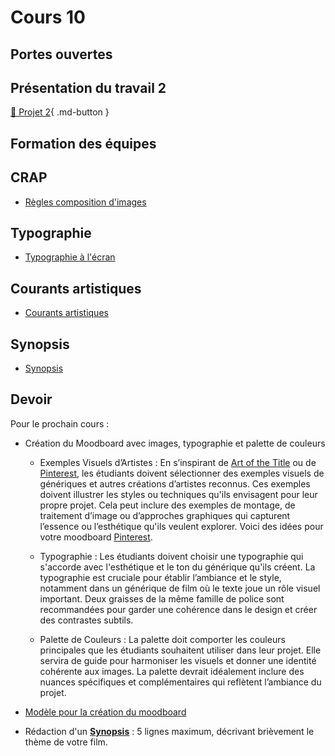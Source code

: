 # Cours 10

## Portes ouvertes


## Présentation du travail 2
  [📁 Projet 2](./projets/projet02.md){ .md-button }   <br>


  

## Formation des équipes


## CRAP
* [Règles composition d'images](https://cmontmorency365-my.sharepoint.com/:p:/g/personal/flpilote_cmontmorency_qc_ca/EaXDO17xGqVPmf_gAqTsmhABbvSnAlNnr8OZR8UK1Ayirg?e=5HYJ6B) 


## Typographie
* [Typographie à l'écran](https://cmontmorency365-my.sharepoint.com/:p:/g/personal/flpilote_cmontmorency_qc_ca/EdiVzwl-4CVPqGD9EM5Xe5IBgpcSI58BI6Dj8Vybwal3sg?e=owYvBA) 


## Courants artistiques
* [Courants artistiques](https://cmontmorency365-my.sharepoint.com/:p:/r/personal/flpilote_cmontmorency_qc_ca/Documents/01_cours/01_college/cours_illustration/cours_02_creation_moodboard/04_courant_design/courant_design_vecteur.pptx?d=wd9c991b764b5430ab6f451fd0e199fdb&csf=1&web=1&e=OAXRhi)

## Synopsis
* [Synopsis](https://cmontmorency365-my.sharepoint.com/:p:/g/personal/flpilote_cmontmorency_qc_ca/EZVIYRt62_5ItWVUsDlonGUBgBfSLdBljZ9ZJj4dcbPZ_g?e=03AxC4)





## Devoir 
Pour le prochain cours : 
* Création du Moodboard avec images, typographie et palette de couleurs
  * Exemples Visuels d’Artistes : En s’inspirant de [Art of the Title](http://www.artofthetitle.com) ou de [Pinterest](https://ca.pinterest.com/), les étudiants doivent sélectionner des exemples visuels de génériques et autres créations d’artistes reconnus. Ces exemples doivent illustrer les styles ou techniques qu'ils envisagent pour leur propre projet. Cela peut inclure des exemples de montage, de traitement d’image ou d’approches graphiques qui capturent l’essence ou l’esthétique qu'ils veulent explorer. Voici des idées pour votre moodboard [Pinterest](https://pin.it/72P9mgeuc).

  * Typographie : Les étudiants doivent choisir une typographie qui s'accorde avec l'esthétique et le ton du générique qu'ils créent. La typographie est cruciale pour établir l’ambiance et le style, notamment dans un générique de film où le texte joue un rôle visuel important. Deux graisses de la même famille de police sont recommandées pour garder une cohérence dans le design et créer des contrastes subtils.

  * Palette de Couleurs : La palette doit comporter les couleurs principales que les étudiants souhaitent utiliser dans leur projet. Elle servira de guide pour harmoniser les visuels et donner une identité cohérente aux images. La palette devrait idéalement inclure des nuances spécifiques et complémentaires qui reflètent l’ambiance du projet.

* [Modèle pour la création du moodboard](https://cmontmorency365-my.sharepoint.com/:f:/g/personal/flpilote_cmontmorency_qc_ca/EgMWAkBvYPJKspzsmGFOrqABPDKZHLCARN5Qdml6RytL8Q?e=MHXmhL)

* Rédaction d'un **[Synopsis](https://cmontmorency365-my.sharepoint.com/:p:/g/personal/flpilote_cmontmorency_qc_ca/EZVIYRt62_5ItWVUsDlonGUBgBfSLdBljZ9ZJj4dcbPZ_g?e=03AxC4)** : 5 lignes maximum, décrivant brièvement le thème de votre film.


